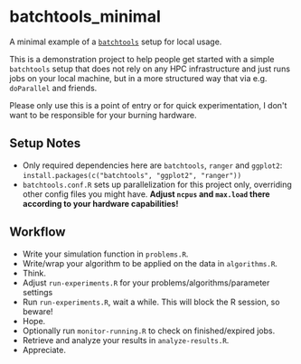# batchtools_minimal

A minimal example of a [`batchtools`](https://mllg.github.io/batchtools/articles/batchtools.html) setup for local usage.

This is a demonstration project to help people get started with a simple `batchtools` setup that does not rely on
any HPC infrastructure and just runs jobs on your local machine, but in a more structured way that via e.g. `doParallel` and friends.

Please only use this is a point of entry or for quick experimentation, I don't want to be responsible for your burning hardware.

## Setup Notes

- Only required dependencies here are `batchtools`, `ranger` and `ggplot2`: `install.packages(c("batchtools", "ggplot2", "ranger"))`
- `batchtools.conf.R` sets up parallelization for this project only, overriding other config files you might have.
  **Adjust `ncpus` and `max.load` there according to your hardware capabilities!**

## Workflow

- Write your simulation function in `problems.R`.
- Write/wrap your algorithm to be applied on the data in `algorithms.R`.
- Think.
- Adjust `run-experiments.R` for your problems/algorithms/parameter settings
- Run `run-experiments.R`, wait a while. This will block the R session, so beware!
- Hope.
- Optionally run `monitor-running.R` to check on finished/expired jobs.
- Retrieve and analyze your results in `analyze-results.R`.
- Appreciate.
